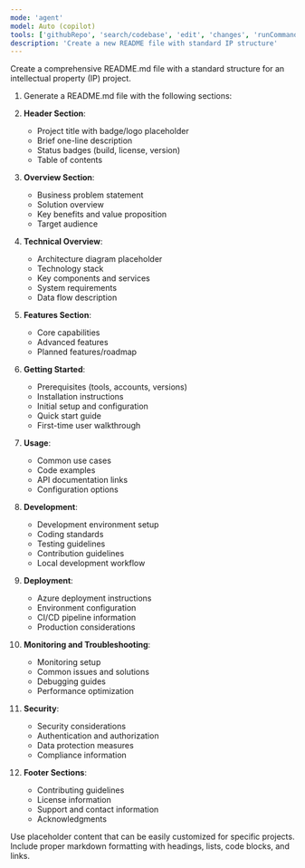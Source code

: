 ```yaml
---
mode: 'agent'
model: Auto (copilot)
tools: ['githubRepo', 'search/codebase', 'edit', 'changes', 'runCommands']
description: 'Create a new README file with standard IP structure'
---
```

Create a comprehensive README.md file with a standard structure for an intellectual property (IP) project.

1. Generate a README.md file with the following sections:

2. **Header Section**:
   - Project title with badge/logo placeholder
   - Brief one-line description
   - Status badges (build, license, version)
   - Table of contents

3. **Overview Section**:
   - Business problem statement
   - Solution overview
   - Key benefits and value proposition
   - Target audience

4. **Technical Overview**:
   - Architecture diagram placeholder
   - Technology stack
   - Key components and services
   - System requirements
   - Data flow description

5. **Features Section**:
   - Core capabilities
   - Advanced features
   - Planned features/roadmap

6. **Getting Started**:
   - Prerequisites (tools, accounts, versions)
   - Installation instructions
   - Initial setup and configuration
   - Quick start guide
   - First-time user walkthrough

7. **Usage**:
   - Common use cases
   - Code examples
   - API documentation links
   - Configuration options

8. **Development**:
   - Development environment setup
   - Coding standards
   - Testing guidelines
   - Contribution guidelines
   - Local development workflow

9. **Deployment**:
   - Azure deployment instructions
   - Environment configuration
   - CI/CD pipeline information
   - Production considerations

10. **Monitoring and Troubleshooting**:
    - Monitoring setup
    - Common issues and solutions
    - Debugging guides
    - Performance optimization

11. **Security**:
    - Security considerations
    - Authentication and authorization
    - Data protection measures
    - Compliance information

12. **Footer Sections**:
    - Contributing guidelines
    - License information
    - Support and contact information
    - Acknowledgments

Use placeholder content that can be easily customized for specific projects. Include proper markdown formatting with headings, lists, code blocks, and links.